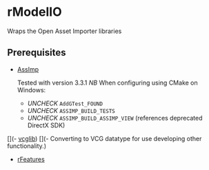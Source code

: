 # rModelIO
Wraps the Open Asset Importer libraries

## Prerequisites
- [AssImp](https://github.com/assimp)

    Tested with version 3.3.1 *NB* When configuring using CMake on Windows:
    - *UNCHECK* `AddGTest_FOUND`
    - *UNCHECK* `ASSIMP_BUILD_TESTS`
    - *UNCHECK* `ASSIMP_BUILD_ASSIMP_VIEW` (references deprecated DirectX SDK)

[](- [vcglib](http://vcg.isti.cnr.it/vcglib))
[](- Converting to VCG datatype for use developing other functionality.)
- [rFeatures](../../../rFeatures)
